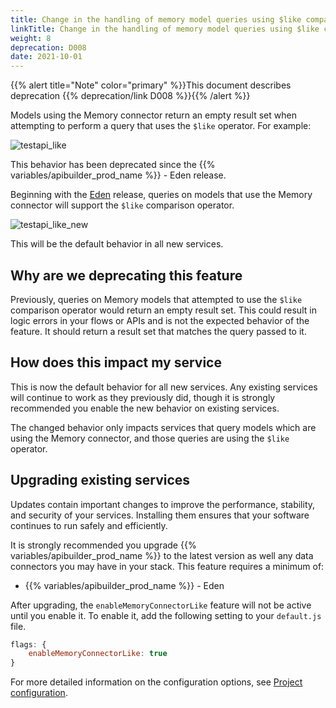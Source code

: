 ```yaml
---
title: Change in the handling of memory model queries using $like comparison operator
linkTitle: Change in the handling of memory model queries using $like comparison operator
weight: 8
deprecation: D008
date: 2021-10-01
---
```


{{% alert title="Note" color="primary" %}}This document describes deprecation {{% deprecation/link D008 %}}{{% /alert %}}

Models using the Memory connector return an empty result set when attempting to perform a query that uses the `$like` operator. For example:

![testapi_like](/Images/testapi_like.png)

This behavior has been deprecated since the {{% variables/apibuilder_prod_name %}} - Eden release.

Beginning with the [Eden](/docs/release_notes/eden) release, queries on models that use the Memory connector will support the `$like` comparison operator.

![testapi_like_new](/Images/testapi_like_new.png)

This will be the default behavior in all new services.

## Why are we deprecating this feature

Previously, queries on Memory models that attempted to use the `$like` comparison operator would return an empty result set. This could result in logic errors in your flows or APIs and is not the expected behavior of the feature. It should return a result set that matches the query passed to it.

## How does this impact my service

This is now the default behavior for all new services. Any existing services will continue to work as they previously did, though it is strongly recommended you enable the new behavior on existing services.

The changed behavior only impacts services that query models which are using the Memory connector, and those queries are using the `$like` operator.

## Upgrading existing services

Updates contain important changes to improve the performance, stability, and security of your services. Installing them ensures that your software continues to run safely and efficiently.

It is strongly recommended you upgrade {{% variables/apibuilder_prod_name %}} to the latest version as well any data connectors you may have in your stack. This feature requires a minimum of:

* {{% variables/apibuilder_prod_name %}} - Eden

After upgrading, the `enableMemoryConnectorLike` feature will not be active until you enable it. To enable it, add the following setting to your `default.js` file.

```javascript
flags: {
    enableMemoryConnectorLike: true
}
```

For more detailed information on the configuration options, see [Project configuration](/docs/developer_guide/project/configuration/project_configuration/#flags).
